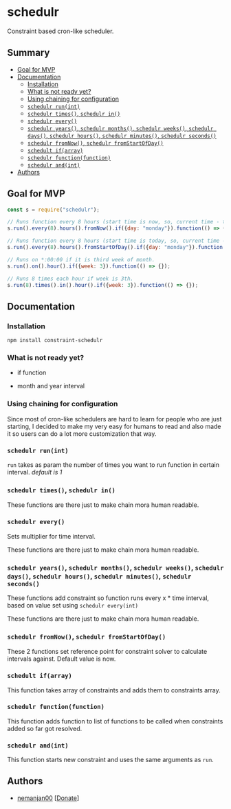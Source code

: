 # schedulr

Constraint based cron-like scheduler. 

## Summary

<!-- vim-markdown-toc GFM -->

* [Goal for MVP](#goal-for-mvp)
* [Documentation](#documentation)
	* [Installation](#installation)
	* [What is not ready yet?](#what-is-not-ready-yet)
	* [Using chaining for configuration](#using-chaining-for-configuration)
	* [```schedulr run(int)```](#schedulr-runint)
	* [```schedulr times()```, ```schedulr in()```](#schedulr-times-schedulr-in)
	* [```schedulr every()```](#schedulr-every)
	* [```schedulr years()```, ```schedulr months()```, ```schedulr weeks()```, ```schedulr days()```, ```schedulr hours()```, ```schedulr minutes()```, ```schedulr seconds()```](#schedulr-years-schedulr-months-schedulr-weeks-schedulr-days-schedulr-hours-schedulr-minutes-schedulr-seconds)
	* [```schedulr fromNow()```, ```schedulr fromStartOfDay()```](#schedulr-fromnow-schedulr-fromstartofday)
	* [```schedult if(array)```](#schedult-ifarray)
	* [```schedulr function(function)```](#schedulr-functionfunction)
	* [```schedulr and(int)```](#schedulr-andint)
* [Authors](#authors)

<!-- vim-markdown-toc -->

## Goal for MVP

```javascript
const s = require("schedulr");

// Runs function every 8 hours (start time is now, so, current time - time of beggining % 8h == 0) if day is monday. 
s.run().every(8).hours().fromNow().if({day: "monday"}).function(() => {});

// Runs function every 8 hours (start time is today, so, current time - day of the beggining % 8h == 0) if day is monday. 
s.run().every(8).hours().fromStartOfDay().if({day: "monday"}).function(() => {});

// Runs on *:00:00 if it is third week of month. 
s.run().on().hour().if({week: 3}).function(() => {});

// Runs 8 times each hour if week is 3th. 
s.run(8).times().in().hour().if({week: 3}).function(() => {});
```

## Documentation

### Installation

```
npm install constraint-schedulr
```

### What is not ready yet? 

 * if function

 * month and year interval

### Using chaining for configuration

Since most of cron-like schedulers are hard to learn for people who are just starting, I decided to make my very easy for humans to read and also made it so users can do a lot more customization that way. 

### ```schedulr run(int)```

```run``` takes as param the number of times you want to run function in certain interval. *default is 1*

### ```schedulr times()```, ```schedulr in()```

These functions are there just to make chain mora human readable. 

### ```schedulr every()```

Sets multiplier for time interval. 

These functions are there just to make chain mora human readable. 

### ```schedulr years()```, ```schedulr months()```, ```schedulr weeks()```, ```schedulr days()```, ```schedulr hours()```, ```schedulr minutes()```, ```schedulr seconds()```

These functions add constraint so function runs every x * time interval, based on value set using ```schedulr every(int)```

These functions are there just to make chain mora human readable. 

### ```schedulr fromNow()```, ```schedulr fromStartOfDay()```

These 2 functions set reference point for constraint solver to calculate intervals against. Default value is now. 

### ```schedult if(array)```

This function takes array of constraints and adds them to constraints array. 

### ```schedulr function(function)```

This function adds function to list of functions to be called when constraints added so far got resolved. 

### ```schedulr and(int)```

This function starts new constraint and uses the same arguments as ```run```. 

## Authors

 * [nemanjan00](https://github.com/nemanjan00) \[[Donate](https://www.paypal.me/nemanjatop)\]
